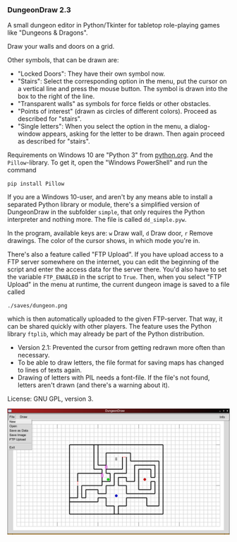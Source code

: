 ### DungeonDraw 2.3

A small dungeon editor in Python/Tkinter for tabletop role-playing games like "Dungeons & Dragons".

Draw your walls and doors on a grid.

Other symbols, that can be drawn are:
- "Locked Doors": They have their own symbol now.
- "Stairs": Select the corresponding option in the menu, put the cursor on a vertical line and press the mouse button. The symbol is drawn into the box to the right of the line.
- "Transparent walls" as symbols for force fields or other obstacles.
- "Points of interest" (drawn as circles of different colors). Proceed as described for "stairs".
- "Single letters": When you select the option in the menu, a dialog-window appears, asking for the letter to be drawn. Then again proceed as described for "stairs".

Requirements on Windows 10 are "Python 3" from [python.org](https://www.python.org/downloads/). And the `Pillow`-library. To get it, open the "Windows PowerShell" and run the command
```
pip install Pillow
```
If you are a Windows 10-user, and aren't by any means able to install a separated Python library or module, there's a simplified version of DungeonDraw in the subfolder `simple`, that only requires the Python interpreter and nothing more. The file is called `dd_simple.pyw`.

In the program, available keys are: `w` Draw wall, `d` Draw door, `r` Remove drawings. The color of the cursor shows, in which mode you're in.

There's also a feature called "FTP Upload". If you have upload access to a FTP server somewhere on the internet, you can edit the beginning of the script and enter the access data for the server there. You'd also have to set the variable `FTP_ENABLED` in the script to `True`. Then, when you select "FTP Upload" in the menu at runtime, the current dungeon image is saved to a file called
```
./saves/dungeon.png
```
which is then automatically uploaded to the given FTP-server. That way, it can be shared quickly with other players.
The feature uses the Python library `ftplib`, which may already be part of the Python distribution.

- Version 2.1: Prevented the cursor from getting redrawn more often than necessary.
- To be able to draw letters, the file format for saving maps has changed to lines of texts again.
- Drawing of letters with PIL needs a font-file. If the file's not found, letters aren't drawn (and there's a warning about it).

License: GNU GPL, version 3.

![DungeonDraw](https://github.com/hlubenow/DungeonDraw/blob/main/dungeondraw.png)
